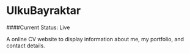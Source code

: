 # UlkuBayraktar

####Current Status: Live

A online CV website to display information about me, my portfolio, and contact details.
